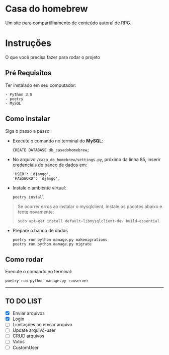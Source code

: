 # Casa do homebrew

Um site para compartilhamento de conteúdo autoral de RPG.

# Instruções
O que você precisa fazer para rodar o projeto

## Pré Requisitos
Ter instalado em seu computador:
```
- Python 3.8
- poetry
- MySQL
```

## Como instalar
Siga o passo a passo:

-   Execute o comando no terminal do **MySQL**:
    ```
    CREATE DATABASE db_casadohomebrew;
    ```

-   No arquivo ```/casa_do_homebrew/settings.py```, próximo da linha 85, inserir credenciais do banco de dados em:
   
    ```
    'USER': 'django',
    'PASSWORD': 'django',
    ``` 


-   Instale o ambiente virtual:
    
    ```
    poetry install
    ```
    
> Se ocorrer erros ao instalar o mysqlclient, instale os pacotes abaixo e tente novamente:
>
>`sudo apt-get install default-libmysqlclient-dev build-essential`

-   Prepare o banco de dados
    ```
    poetry run python manage.py makemigrations
    poetry run python manage.py migrate
    ```
  
## Como rodar
Execute o comando no terminal:
```
poetry run python manage.py runserver 
```

---

## TO DO LIST

- [x] Enviar arquivos
- [x] Login
- [ ] Limitações ao enviar arquivo
- [ ] Update arquivo-user
- [ ] CRUD arquivos
- [ ] Votos
- [ ] CustomUser
